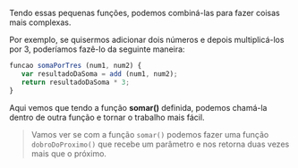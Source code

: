 Tendo essas pequenas funções, podemos combiná-las para fazer coisas mais complexas.

Por exemplo, se quisermos adicionar dois números e depois multiplicá-los por 3, poderíamos fazê-lo da seguinte maneira:

```javascript
funcao somaPorTres (num1, num2) {
   var resultadoDaSoma = add (num1, num2);
   return resultadoDaSoma * 3;
}
```

Aqui vemos que tendo a função **somar()** definida, podemos chamá-la dentro de outra função e tornar o trabalho mais fácil.

> Vamos ver se com a função `somar()` podemos fazer uma função `dobroDoProximo()` que recebe um parâmetro e nos retorna duas vezes mais que o próximo.
